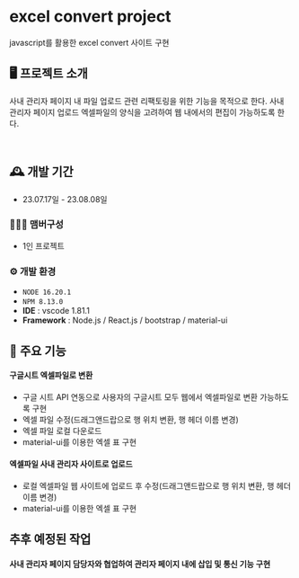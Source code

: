 # excel convert project
javascript를 활용한 excel convert 사이트 구현


## 🖥️ 프로젝트 소개
사내 관리자 페이지 내 파일 업로드 관련 리팩토링을 위한 기능을 목적으로 한다.
사내 관리자 페이지 업로드 엑셀파일의 양식을 고려하여 웹 내에서의 편집이 가능하도록 한다.

<br>

## 🕰️ 개발 기간
* 23.07.17일 - 23.08.08일

### 🧑‍🤝‍🧑 맴버구성
 - 1인 프로젝트

### ⚙️ 개발 환경
- `NODE 16.20.1`
- `NPM 8.13.0`
- **IDE** : vscode 1.81.1
- **Framework** : Node.js / React.js / bootstrap / material-ui

## 📌 주요 기능
#### 구글시트 엑셀파일로 변환
- 구글 시트 API 연동으로 사용자의 구글시트 모두 웹에서 엑셀파일로 변환 가능하도록 구현
- 엑셀 파일 수정(드래그앤드랍으로 행 위치 변환, 행 헤더 이름 변경)
- 엑셀 파일 로컬 다운로드
- material-ui를 이용한 엑셀 표 구현
  
#### 엑셀파일 사내 관리자 사이트로 업로드
- 로컬 엑셀파일 웹 사이트에 업로드 후 수정(드래그앤드랍으로 행 위치 변환, 행 헤더 이름 변경)
- material-ui를 이용한 엑셀 표 구현

## 추후 예정된 작업
#### 사내 관리자 페이지 담당자와 협업하여 관리자 페이지 내에 삽입 및 통신 기능 구현
